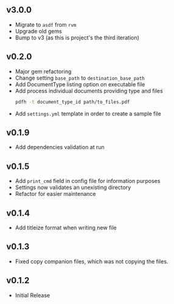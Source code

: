 ## v3.0.0
  * Migrate to `asdf` from `rvm`
  * Upgrade old gems
  * Bump to v3 (as this is project's the third iteration)

## v0.2.0
  * Major gem refactoring
  * Change setting `base_path` to `destination_base_path`
  * Add DocumentType listing option on executable file
  * Add process individual documents providing type and files
    ```bash
    pdfh -t document_type_id path/to_files.pdf
    ```
  * Add `settings.yml` template in order to create a sample file

## v0.1.9
  * Add dependencies validation at run

## v0.1.5
  * Add `print_cmd` field in config file for information purposes
  * Settings now validates an unexisting directory
  * Refactor for easier maintenance

## v0.1.4
  * Add titleize format when writing new file

## v0.1.3
  * Fixed copy companion files, which was not copying the files.

## v0.1.2
  * Initial Release
